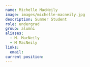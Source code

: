 ```yaml
---
name: Michelle MacNeily
image: images/michelle-macneily.jpg
description: Summer Student
role: undergrad
group: alumni
aliases:
  - M. MacNeily
  - M MacNeily
links:
  email: 
current position: 
---
```

